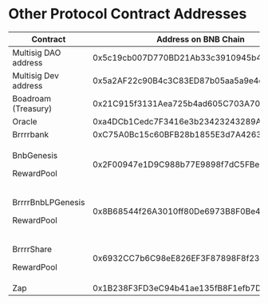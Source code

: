 # Other Protocol Contract Addresses



| **Contract**                              | **Address on BNB Chain**                   |
| ----------------------------------------- | ------------------------------------------ |
| Multisig DAO address                      | 0x5c19cb007D770BD21Ab33c3910945b45378d71C9 |
| Multisig Dev address                      | 0x5a2AF22c90B4c3C83ED87b05aa5a9e4c41bb1506 |
| Boadroam (Treasury)                       | 0x21C915f3131Aea725b4ad605C703A706F0F2d153 |
| Oracle                                    | 0xa4DCb1Cedc7F3416e3b23423243289A826426A6d |
| Brrrrbank                                 | 0xC75A0Bc15c60BFB28b1855E3d7A426390Bc5fDC0 |
| <p>BnbGenesis</p><p>RewardPool</p>        | 0x2F00947e1D9C988b77E9898f7dC5FBe399E0474B |
| <p>BrrrrBnbLPGenesis</p><p>RewardPool</p> | 0x8B68544f26A3010ff80De6973B8F0Be4cA97BD3e |
| <p>BrrrrShare</p><p>RewardPool</p>        | 0x6932CC7b6C98eE826EF3F87898F8f2376870a639 |
| Zap                                       | 0x1B238F3FD3eC94b41ae135fB8F1efb7Dc75ae185 |

&#x20;
